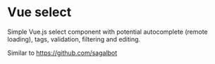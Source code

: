 # Vue select

Simple Vue.js select component with potential autocomplete (remote loading), tags, validation, filtering and editing.

Similar to https://github.com/sagalbot



